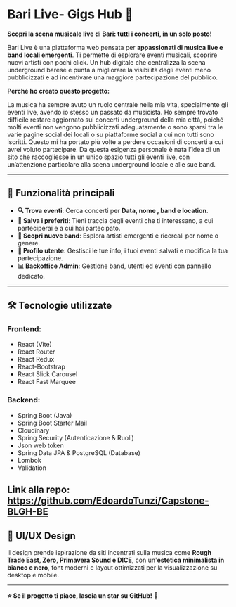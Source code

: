 # Bari Live- Gigs Hub 🎸

**Scopri la scena musicale live di Bari: tutti i concerti, in un solo posto!**

Bari Live è una piattaforma web pensata per **appassionati di musica live e band locali emergenti**. Ti permette di esplorare eventi musicali, scoprire nuovi artisti  con pochi click. Un hub digitale che centralizza la scena underground barese e punta a migliorare la visibilità degli eventi meno pubblicizzati e ad incentivare una maggiore partecipazione del pubblico.

**Perché ho creato questo progetto:**

La musica ha sempre avuto un ruolo centrale nella mia vita, specialmente gli eventi live, avendo io stesso un passato da musicista. Ho sempre trovato difficile restare aggiornato sui concerti underground della mia città, poiché molti eventi non vengono pubblicizzati adeguatamente o sono sparsi tra le varie pagine social dei locali o su piattaforme social a cui non tutti sono iscritti. Questo mi ha portato più volte a perdere occasioni di concerti a cui avrei voluto partecipare.
Da questa esigenza personale è nata l’idea di un sito che raccogliesse in un unico spazio tutti gli eventi live, con un’attenzione particolare alla scena underground locale e alle sue band.

---

## 🚀 Funzionalità principali
- **🔍 Trova eventi**: Cerca concerti per **Data, nome , band e location**.
- **📌 Salva i preferiti**: Tieni traccia degli eventi che ti interessano, a cui parteciperai e a cui hai partecipato.
- **🎤 Scopri nuove band**: Esplora artisti emergenti e ricercali per nome o genere.
- **👥 Profilo utente**: Gestisci le tue info, i tuoi eventi salvati e modifica la tua partecipazione.
- **📊 Backoffice Admin**: Gestione band, utenti ed eventi con pannello dedicato.

---

## 🛠️ Tecnologie utilizzate
### **Frontend:**
- React (Vite)
- React Router
- React Redux
- React-Bootstrap
- React Slick Carousel
- React Fast Marquee

### **Backend:**
- Spring Boot (Java)
- Spring Boot Starter Mail
- Cloudinary
- Spring Security (Autenticazione & Ruoli)
- Json web token
- Spring Data JPA & PostgreSQL (Database)
- Lombok 
- Validation 

Link alla repo: https://github.com/EdoardoTunzi/Capstone-BLGH-BE
---

## 🎨 UI/UX Design
Il design prende ispirazione da siti incentrati sulla musica come **Rough Trade East, Zero, Primavera Sound  e DICE**, con un'**estetica minimalista in bianco e nero**, font moderni e layout ottimizzati per la visualizzazione su desktop e mobile.

---

**⭐ Se il progetto ti piace, lascia un star su GitHub!** 🚀

